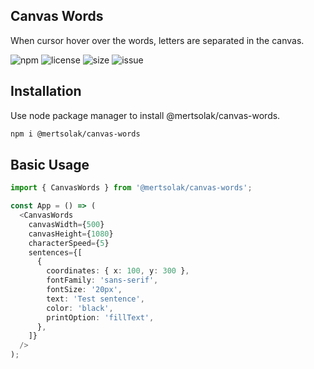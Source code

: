 ## Canvas Words

When cursor hover over the words, letters are separated in the canvas.

![npm](https://img.shields.io/npm/v/@mertsolak/canvas-words)
![license](https://img.shields.io/npm/l/@mertsolak/canvas-words)
![size](https://img.shields.io/bundlephobia/min/@mertsolak/canvas-words)
![issue](https://img.shields.io/github/issues/mert-solak/canvas-words)

## Installation

Use node package manager to install @mertsolak/canvas-words.

```bash
npm i @mertsolak/canvas-words
```

## Basic Usage

```typescript
import { CanvasWords } from '@mertsolak/canvas-words';

const App = () => (
  <CanvasWords
    canvasWidth={500}
    canvasHeight={1080}
    characterSpeed={5}
    sentences={[
      {
        coordinates: { x: 100, y: 300 },
        fontFamily: 'sans-serif',
        fontSize: '20px',
        text: 'Test sentence',
        color: 'black',
        printOption: 'fillText',
      },
    ]}
  />
);
```
